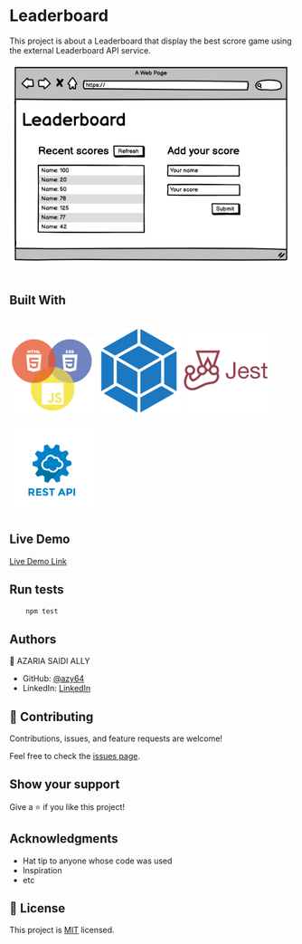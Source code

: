 # Leaderboard

<p>
    This project is about a Leaderboard that display the best scrore game using the external Leaderboard API service.
</p>
<div>
    <img src="leaderboard.png">
</div>
<br>

## Built With

<img src="./logo-html-css-javascript.png" width="150" style="padding-top:20px" alt="logo">
<img src="./webpack.png" width="150" style="padding-top:20px" alt="logo">

<img src="./jest.png" width="150" style="padding-top:20px" alt="logo">

<img src="./api.png" width="150" style="padding-top:20px" alt="logo">

  
## Live Demo

<a href="#">Live Demo Link</a>

## Run tests

``` npm
    npm test

```

## Authors

👤 AZARIA SAIDI ALLY

- GitHub: [@azy64](https://github.com/azy64)
- LinkedIn: [LinkedIn](https://www.linkedin.com/in/azaria-saidi-524780112/)

## 🤝 Contributing

Contributions, issues, and feature requests are welcome!

Feel free to check the [issues page](../../issues/).

## Show your support

Give a ⭐️ if you like this project!

## Acknowledgments

- Hat tip to anyone whose code was used
- Inspiration
- etc

## 📝 License

This project is [MIT](./MIT.md) licensed.
